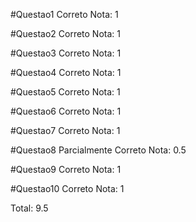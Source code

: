 #Questao1
Correto
Nota: 1

#Questao2
Correto
Nota: 1

#Questao3
Correto
Nota: 1

#Questao4
Correto
Nota: 1

#Questao5
Correto
Nota: 1

#Questao6
Correto
Nota: 1

#Questao7
Correto
Nota: 1

#Questao8
Parcialmente Correto
Nota: 0.5

#Questao9
Correto
Nota: 1

#Questao10
Correto
Nota: 1

Total: 9.5